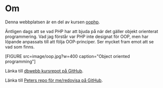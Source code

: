 ---
...
Om
=========================

Denna webbplatsen är en del av kursen [oophp](https://dbwebb.se/kurser/oophp).

Äntligen dags att se vad PHP har att bjuda på när det gäller objekt orienterat programmering. Vad jag förstår var PHP inte designat för OOP, men har löpande anpassats till att följa OOP-principer. Ser mycket fram emot att se vad som finns.


[FIGURE src=image/oop.jpg?w=400 caption="Object oriented programming"]

Länka till [dbwebb kursrepot på GitHub](https://github.com/dbwebb-se/oophp).

Länka till [Peters repo för me/redovisa på GitHub](https://github.com/peje17/oophpRedovisa).
